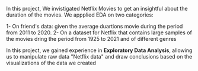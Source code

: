 In this project, We invistigated Netflix Movies to get an insightful about the duration of the movies. We appplied EDA on two categories:  

1- On friend's data: given the average duartions movie during the period from 2011 to 2020.
2- On a dataset for Netflix that contains large samples of the movies dring the period from 1925 to 2021 and of different genres 

In this project, we gained experience in **Exploratory Data Analysis**, allowing us to manipulate raw data "Netflix data" and draw conclusions based on the visualizations 
of the data we created 
